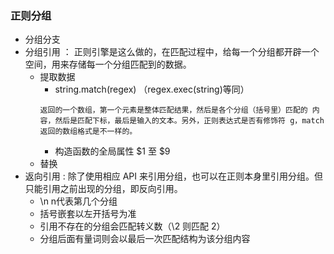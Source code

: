 ### 正则分组

- 分组分支
- 分组引用 ： 正则引擎是这么做的，在匹配过程中，给每一个分组都开辟一个空间，用来存储每一个分组匹配到的数据。
  - 提取数据
    - string.match(regex) （regex.exec(string)等同）
    ```
    返回的一个数组，第一个元素是整体匹配结果，然后是各个分组（括号里）匹配的 内容，然后是匹配下标，最后是输入的文本。另外，正则表达式是否有修饰符 g，match 返回的数组格式是不一样的。
    ```
    - 构造函数的全局属性 $1 至 $9
  - 替换
- 返向引用 : 除了使用相应 API 来引用分组，也可以在正则本身里引用分组。但只能引用之前出现的分组，即反向引用。
  - \n n代表第几个分组
  - 括号嵌套以左开括号为准
  - 引用不存在的分组会匹配转义数（\2 则匹配 2）
  - 分组后面有量词则会以最后一次匹配结构为该分组内容
